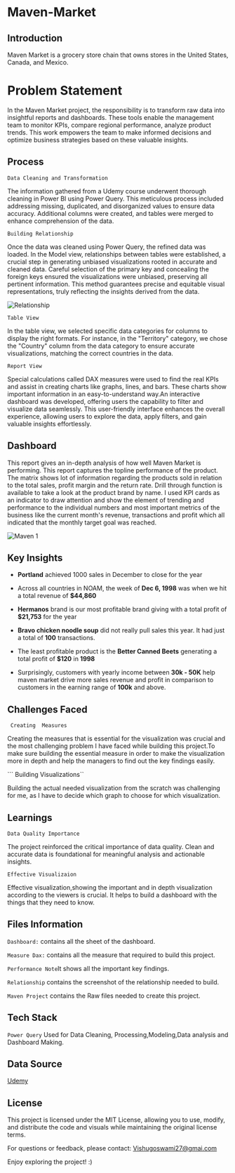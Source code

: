 # Maven-Market




## Introduction

Maven Market is a grocery store chain that owns stores in the United States, Canada, and Mexico. 


# Problem Statement

In the Maven Market project, the responsibility is to transform raw data into insightful reports and dashboards. These tools enable the management team to monitor KPIs, compare regional performance, analyze product trends. This work empowers the team to make informed decisions and optimize business strategies based on these valuable insights.


## Process
 ```Data Cleaning and Transformation```
 
The information gathered from a Udemy course underwent thorough cleaning in Power BI using Power Query. This meticulous process included addressing missing, duplicated, and disorganized values to ensure data accuracy. Additional columns were created, and tables were merged to enhance comprehension of the data.

```Building Relationship```

Once the data was cleaned using Power Query, the refined data was loaded. In the Model view, relationships between tables were established, a crucial step in generating unbiased visualizations rooted in accurate and cleaned data. Careful selection of the primary key and concealing the foreign keys ensured the visualizations were unbiased, preserving all pertinent information. This method guarantees precise and equitable visual representations, truly reflecting the insights derived from the data.

![Relationship ](https://github.com/Bishalg27/Maven-Market/assets/107564589/0675e4ac-196b-40a9-a2e6-71d09406f2a2)




```Table View```

In the table view, we selected specific data categories for columns to display the right formats. For instance, in the "Territory" category, we chose the "Country" column from the data category to ensure accurate visualizations, matching the correct countries in the data.

```Report View```

Special calculations called DAX measures were used to find the real KPIs and assist in creating charts like graphs, lines, and bars. These charts show important information in an easy-to-understand way.An interactive dashboard was developed, offering users the capability to filter and visualize data seamlessly. This user-friendly interface enhances the overall experience, allowing users to explore the data, apply filters, and gain valuable insights effortlessly.


## Dashboard

This report gives an in-depth analysis of how well Maven Market is performing. This report captures the topline performance of the product. The matrix shows lot of information regarding the products sold in relation to the total sales, profit margin and the return rate. Drill through function is available to take a look at the product brand by name. I used KPI cards as an indicator to draw attention and show the element of trending and performance to the individual numbers and most important metrics of the business like the current month's revenue, transactions and profit which all indicated that the monthly target goal was reached.


![Maven 1](https://github.com/Bishalg27/Maven-Market/assets/107564589/82b569e9-e861-44a3-a9ac-7787a623e43f)


## Key Insights

- **Portland** achieved 1000 sales in December to close for the year

- Across all countries in NOAM, the week of **Dec 6, 1998** was when we hit a total revenue of **$44,860**

- **Hermanos** brand is our most profitable brand giving with a total profit of **$21,753** for the year

- **Bravo chicken noodle soup** did not really pull sales this year. It had just a total of **100** transactions.

- The least profitable product is the **Better Canned Beets** generating a total profit of **$120** in **1998**

- Surprisingly, customers with yearly income between **30k - 50K** help maven market drive more sales revenue and profit in comparison to customers in the earning range of **100k**  and above.


## Challenges Faced 

``` Creating  Measures``` 

Creating the measures that is essential for the visualization was crucial and the most challenging problem I have faced while building this project.To make sure building the essential measure in order to make the visualization more in depth and help the managers to find out the key findings easily.

``` Building Visualizations`` 

Building the actual needed visualization from the scratch was challenging for me, as I have to decide which graph to choose for which visualization.


## Learnings

``Data Quality Importance``

The project reinforced the critical importance of data quality. Clean and accurate data is foundational for meaningful analysis and actionable insights.

``Effective Visualizaion`` 

Effective visualization,showing the important and in depth visualization according to the viewers is crucial. It helps to build a dashboard with the things that they need to know.

## Files Information

```Dashboard:``` contains all the sheet of the dashboard.


```Measure Dax:``` contains all the measure that required to build this project.

```Performance Note```It shows all the important key findings.

```Relationship``` contains the screenshot of the relationship needed to build.

```Maven Project``` contains the Raw files needed to create this project.





## Tech Stack

``Power Query`` Used for Data Cleaning, Processing,Modeling,Data analysis and Dashboard Making.

## Data Source

[Udemy](https://www.udemy.com/share/101raQ3@dsKVfcIww8AgbAf6m_5xwktYmBiKkthXVrPaAIo_xytWKByNxKKxwsNjhbT9Q4AkKQ==/)


## License

This project is licensed under the MIT License, allowing you to use, modify, and distribute the code and visuals while maintaining the original license terms.

For questions or feedback, please contact: Vishugoswami27@gmai.com

Enjoy exploring the project! :)












